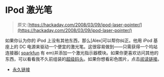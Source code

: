 # IPod 激光笔

> 原文:[https://hackaday.com/2008/03/09/ipod-laser-pointer/](https://hackaday.com/2008/03/09/ipod-laser-pointer/)

如果你认为你的 iPod 上没有其他东西，那么[Alex]可以帮你纠正。他用 iPod 基座上的 DC 电源来驱动一个便宜的激光笔。这很容易做到——只需获得一个坞站连接器( [sparkfun](http://www.sparkfun.com/commerce/product_info.php?products_id=633) 有 em)并添加一个激光指示器模块。如果你更喜欢访问其他的东西，可以看看我不久前组装的[超级码头](http://www.engadget.com/2006/04/18/how-to-design-your-own-ipod-super-dock-part-1/)。如果你想看彩色图片，点击[阅读链接](http://img515.imageshack.us/img515/4186/photo19ce0.jpg)。

*   [永久链接](http://img515.imageshack.us/img515/4186/photo19ce0.jpg)